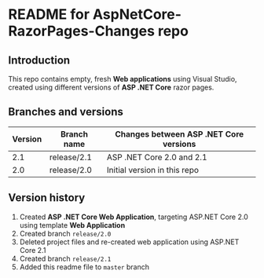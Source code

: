 # README for AspNetCore-RazorPages-Changes repo

## Introduction

This repo contains empty, fresh **Web applications** using Visual Studio, created using different versions of **ASP .NET Core** razor pages.

## Branches and versions

Version | Branch name | Changes between ASP .NET Core versions |
------- | ----------- | ---------------------------------------|
2.1     | release/2.1 | ASP .NET Core 2.0 and 2.1              |
2.0     | release/2.0 | Initial version in this repo           |

## Version history

1. Created **ASP .NET Core Web Application**, targeting ASP.NET Core 2.0 using template **Web Application**
2. Created branch `release/2.0`
3. Deleted project files and re-created web application using ASP.NET Core 2.1
4. Created branch `release/2.1`
5. Added this readme file to `master` branch
